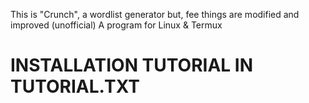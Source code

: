 This is "Crunch", a wordlist generator but, fee things are modified and improved (unofficial)
A program for Linux & Termux
# INSTALLATION TUTORIAL IN TUTORIAL.TXT

